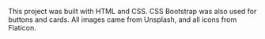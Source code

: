 This project was built with HTML and CSS. 
CSS Bootstrap was also used for buttons and cards.
All images came from Unsplash, and all icons from Flaticon.